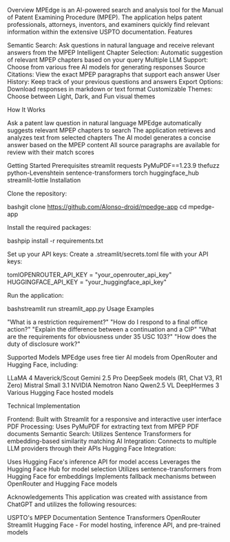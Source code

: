 Overview
MPEdge is an AI-powered search and analysis tool for the Manual of Patent Examining Procedure (MPEP). The application helps patent professionals, attorneys, inventors, and examiners quickly find relevant information within the extensive USPTO documentation.
Features

Semantic Search: Ask questions in natural language and receive relevant answers from the MPEP
Intelligent Chapter Selection: Automatic suggestion of relevant MPEP chapters based on your query
Multiple LLM Support: Choose from various free AI models for generating responses
Source Citations: View the exact MPEP paragraphs that support each answer
User History: Keep track of your previous questions and answers
Export Options: Download responses in markdown or text format
Customizable Themes: Choose between Light, Dark, and Fun visual themes

How It Works

Ask a patent law question in natural language
MPEdge automatically suggests relevant MPEP chapters to search
The application retrieves and analyzes text from selected chapters
The AI model generates a concise answer based on the MPEP content
All source paragraphs are available for review with their match scores

Getting Started
Prerequisites
streamlit
requests
PyMuPDF==1.23.9
thefuzz
python-Levenshtein
sentence-transformers
torch
huggingface_hub
streamlit-lottie
Installation

Clone the repository:

bashgit clone https://github.com/Alonso-droid/mpedge-app
cd mpedge-app

Install the required packages:

bashpip install -r requirements.txt

Set up your API keys:
Create a .streamlit/secrets.toml file with your API keys:

tomlOPENROUTER_API_KEY = "your_openrouter_api_key"
HUGGINGFACE_API_KEY = "your_huggingface_api_key"

Run the application:

bashstreamlit run streamlit_app.py
Usage Examples

"What is a restriction requirement?"
"How do I respond to a final office action?"
"Explain the difference between a continuation and a CIP"
"What are the requirements for obviousness under 35 USC 103?"
"How does the duty of disclosure work?"

Supported Models
MPEdge uses free tier AI models from OpenRouter and Hugging Face, including:

LLaMA 4 Maverick/Scout
Gemini 2.5 Pro
DeepSeek models (R1, Chat V3, R1 Zero)
Mistral Small 3.1
NVIDIA Nemotron Nano
Qwen2.5 VL
DeepHermes 3
Various Hugging Face hosted models

Technical Implementation

Frontend: Built with Streamlit for a responsive and interactive user interface
PDF Processing: Uses PyMuPDF for extracting text from MPEP PDF documents
Semantic Search: Utilizes Sentence Transformers for embedding-based similarity matching
AI Integration: Connects to multiple LLM providers through their APIs
Hugging Face Integration:

Uses Hugging Face's inference API for model access
Leverages the Hugging Face Hub for model selection
Utilizes sentence-transformers from Hugging Face for embeddings
Implements fallback mechanisms between OpenRouter and Hugging Face models



Acknowledgements
This application was created with assistance from ChatGPT and utilizes the following resources:

USPTO's MPEP Documentation
Sentence Transformers
OpenRouter
Streamlit
Hugging Face - For model hosting, inference API, and pre-trained models
